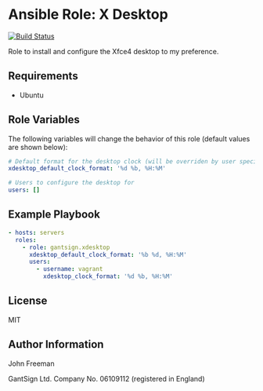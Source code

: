 Ansible Role: X Desktop
=======================

[![Build Status](https://travis-ci.org/gantsign/ansible-role-xdesktop.svg?branch=master)](https://travis-ci.org/gantsign/ansible-role-xdesktop)

Role to install and configure the Xfce4 desktop to my preference.

Requirements
------------

* Ubuntu

Role Variables
--------------

The following variables will change the behavior of this role (default values
are shown below):

```yaml
# Default format for the desktop clock (will be overriden by user specific setting)
xdesktop_default_clock_format: '%d %b, %H:%M'

# Users to configure the desktop for
users: []
```

Example Playbook
----------------

```yaml
- hosts: servers
  roles:
    - role: gantsign.xdesktop
      xdesktop_default_clock_format: '%b %d, %H:%M'
      users:
        - username: vagrant
          xdesktop_clock_format: '%d %b, %H:%M'
```

License
-------

MIT

Author Information
------------------

John Freeman

GantSign Ltd.
Company No. 06109112 (registered in England)
